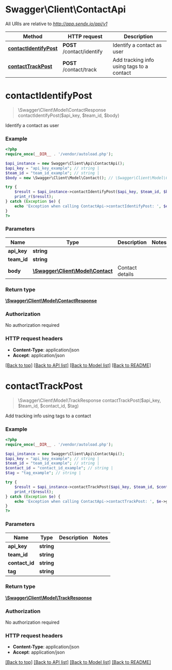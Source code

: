 # Swagger\Client\ContactApi

All URIs are relative to *http://app.sendx.io/api/v1*

Method | HTTP request | Description
------------- | ------------- | -------------
[**contactIdentifyPost**](ContactApi.md#contactIdentifyPost) | **POST** /contact/identify | Identify a contact as user
[**contactTrackPost**](ContactApi.md#contactTrackPost) | **POST** /contact/track | Add tracking info using tags to a contact


# **contactIdentifyPost**
> \Swagger\Client\Model\ContactResponse contactIdentifyPost($api_key, $team_id, $body)

Identify a contact as user



### Example
```php
<?php
require_once(__DIR__ . '/vendor/autoload.php');

$api_instance = new Swagger\Client\Api\ContactApi();
$api_key = "api_key_example"; // string | 
$team_id = "team_id_example"; // string | 
$body = new \Swagger\Client\Model\Contact(); // \Swagger\Client\Model\Contact | Contact details

try {
    $result = $api_instance->contactIdentifyPost($api_key, $team_id, $body);
    print_r($result);
} catch (Exception $e) {
    echo 'Exception when calling ContactApi->contactIdentifyPost: ', $e->getMessage(), PHP_EOL;
}
?>
```

### Parameters

Name | Type | Description  | Notes
------------- | ------------- | ------------- | -------------
 **api_key** | **string**|  |
 **team_id** | **string**|  |
 **body** | [**\Swagger\Client\Model\Contact**](../Model/\Swagger\Client\Model\Contact.md)| Contact details |

### Return type

[**\Swagger\Client\Model\ContactResponse**](../Model/ContactResponse.md)

### Authorization

No authorization required

### HTTP request headers

 - **Content-Type**: application/json
 - **Accept**: application/json

[[Back to top]](#) [[Back to API list]](../../README.md#documentation-for-api-endpoints) [[Back to Model list]](../../README.md#documentation-for-models) [[Back to README]](../../README.md)

# **contactTrackPost**
> \Swagger\Client\Model\TrackResponse contactTrackPost($api_key, $team_id, $contact_id, $tag)

Add tracking info using tags to a contact



### Example
```php
<?php
require_once(__DIR__ . '/vendor/autoload.php');

$api_instance = new Swagger\Client\Api\ContactApi();
$api_key = "api_key_example"; // string | 
$team_id = "team_id_example"; // string | 
$contact_id = "contact_id_example"; // string | 
$tag = "tag_example"; // string | 

try {
    $result = $api_instance->contactTrackPost($api_key, $team_id, $contact_id, $tag);
    print_r($result);
} catch (Exception $e) {
    echo 'Exception when calling ContactApi->contactTrackPost: ', $e->getMessage(), PHP_EOL;
}
?>
```

### Parameters

Name | Type | Description  | Notes
------------- | ------------- | ------------- | -------------
 **api_key** | **string**|  |
 **team_id** | **string**|  |
 **contact_id** | **string**|  |
 **tag** | **string**|  |

### Return type

[**\Swagger\Client\Model\TrackResponse**](../Model/TrackResponse.md)

### Authorization

No authorization required

### HTTP request headers

 - **Content-Type**: application/json
 - **Accept**: application/json

[[Back to top]](#) [[Back to API list]](../../README.md#documentation-for-api-endpoints) [[Back to Model list]](../../README.md#documentation-for-models) [[Back to README]](../../README.md)

